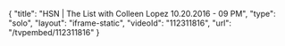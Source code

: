 {
    "title": "HSN | The List with Colleen Lopez 10.20.2016 - 09 PM",
    "type": "solo",
    "layout": "iframe-static",
    "videoId": "112311816",
    "url": "\/tvpembed\/112311816"
}